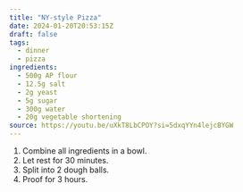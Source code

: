 ```yaml
---
title: "NY-style Pizza"
date: 2024-01-20T20:53:15Z
draft: false
tags:
  - dinner
  - pizza
ingredients:
  - 500g AP flour
  - 12.5g salt
  - 2g yeast
  - 5g sugar
  - 300g water
  - 20g vegetable shortening
source: https://youtu.be/uXkT8LbCPOY?si=5dxqYYn4lejcBYGW
---
```


1. Combine all ingredients in a bowl.
2. Let rest for 30 minutes.
3. Split into 2 dough balls.
4. Proof for 3 hours.
